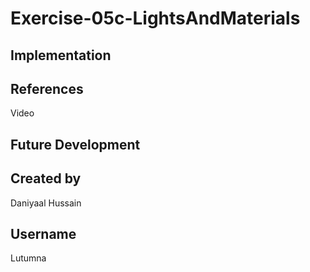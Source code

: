 # Exercise-05c-LightsAndMaterials


## Implementation

## References
Video

## Future Development

## Created by
Daniyaal Hussain

## Username
Lutumna
